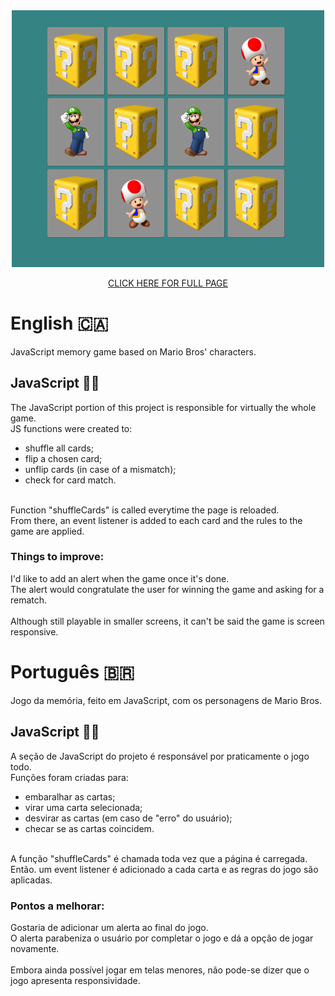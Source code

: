 <div align="center">
  <img src="img/screenshot-memory-game.png" width="500"/>
  <p><a href="https://memory-game-woad-ten.vercel.app/">CLICK HERE FOR FULL PAGE<a></p>
</div>

# English :canada:
JavaScript memory game based on Mario Bros' characters.<br>

## JavaScript :man_technologist:
The JavaScript portion of this project is responsible for virtually the whole game.<br>
JS functions were created to:
- shuffle all cards;
- flip a chosen card;
- unflip cards (in case of a mismatch);
- check for card match.
<br>
Function "shuffleCards" is called everytime the page is reloaded.<br>
From there, an event listener is added to each card and the rules to the game are applied.
    
### Things to improve:
I'd like to add an alert when the game once it's done.<br>
The alert would congratulate the user for winning the game and asking for a rematch.<br>
<br>
Although still playable in smaller screens, it can't be said the game is screen responsive.

# Português :brazil:
Jogo da memória, feito em JavaScript, com os personagens de Mario Bros.<br>

## JavaScript :man_technologist:
A seção de JavaScript do projeto é responsável por praticamente o jogo todo.<br>
Funções foram criadas para:
- embaralhar as cartas;
- virar uma carta selecionada;
- desvirar as cartas (em caso de "erro" do usuário);
- checar se as cartas coincidem.
<br>
A função "shuffleCards" é chamada toda vez que a página é carregada.<br>
Então. um event listener é adicionado a cada carta e as regras do jogo são aplicadas.
    
### Pontos a melhorar:
Gostaria de adicionar um alerta ao final do jogo.<br>
O alerta parabeniza o usuário por completar o jogo e dá a opção de jogar novamente.<br>
<br>
Embora ainda possível jogar em telas menores, não pode-se dizer que o jogo apresenta responsividade.

